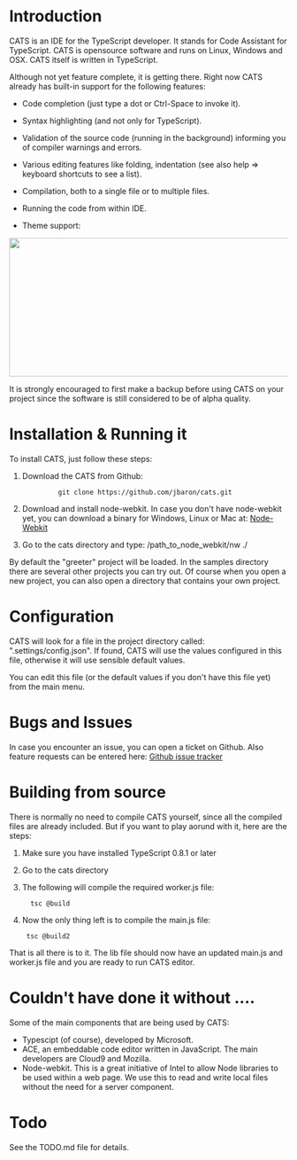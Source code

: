 Introduction
============
CATS is an IDE for the TypeScript developer. It stands for Code Assistant for TypeScript. CATS is opensource software and runs on Linux, Windows and OSX. CATS itself is written in TypeScript.

Although not yet feature complete, it is getting there. Right now CATS already has built-in support for the following features:

- Code completion (just type a dot or Ctrl-Space to invoke it).
                       
- Syntax highlighting (and not only for TypeScript).

- Validation of the source code (running in the background) informing you of compiler warnings and errors.

- Various editing features like folding, indentation (see also help => keyboard shortcuts to see a list).

- Compilation, both to a single file or to multiple files.

- Running the code from within IDE.

- Theme support:

<img src="https://raw.github.com/jbaron/cats/master/artifacts/themes.jpg" height="250px" width="850px" />

It is strongly encouraged to first make a backup before using CATS on your project since the software is still considered to be of alpha quality. 


Installation & Running it
=========================
To install CATS, just follow these steps:

1. Download the CATS from Github: 

        		git clone https://github.com/jbaron/cats.git

2. Download and install node-webkit. In case you don't have node-webkit yet, you can download a binary for Windows, Linux or Mac at: [Node-Webkit](https://github.com/rogerwang/node-webkit)


3. Go to the cats directory and type: /path_to_node_webkit/nw ./

By default the "greeter" project will be loaded. In the samples directory there are several other projects you can try out. Of course when you open a new project, you can also open a directory that contains your own project.
   

Configuration
=============
CATS will look for a file in the project directory called: ".settings/config.json". If found, CATS will use the values configured in this file, otherwise it will use sensible default values.

You can edit this file (or the default values if you don't have this file yet) from the main menu.


Bugs and Issues
===============
In case you encounter an issue, you can open a ticket on Github. Also feature requests can be entered here: [Github issue tracker](https://github.com/jbaron/cats/issues)


Building from source
=====================
There is normally no need to compile CATS yourself, since all the compiled files are already included. But if you want to play aorund with it, here are the steps:

1. Make sure you have installed TypeScript 0.8.1 or later

2. Go to the cats directory

3. The following will compile the required worker.js file:

         tsc @build

4. Now the only thing left is to compile the main.js file: 

		tsc @build2
   

That is all there is to it. The lib file should now have an updated main.js and worker.js file and you are ready to run CATS editor.


Couldn't have done it without ....
==================================
Some of the main components that are being used by CATS:

- Typescipt (of course), developed by Microsoft.
- ACE, an embeddable code editor written in JavaScript. The main developers are Cloud9 and Mozilla.
- Node-webkit. This is a great initiative of Intel to allow Node libraries to be used within a web page. We use this to read and write local files without the need for a server component.


Todo
=====
See the TODO.md file for details.

